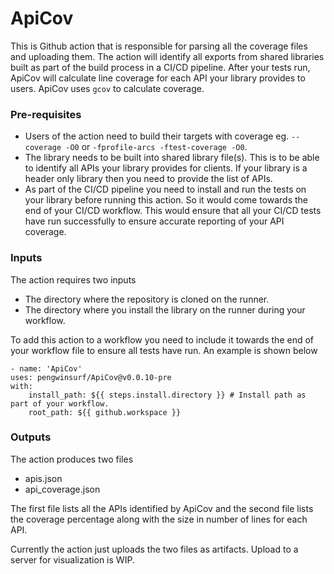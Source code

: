 # ApiCov

This is Github action that is responsible for parsing all the coverage files and uploading them.
The action will identify all exports from shared libraries built as part of the build process in a CI/CD pipeline. 
After your tests run, ApiCov will calculate line coverage for each API your library provides to users. 
ApiCov uses `gcov` to calculate coverage. 


### Pre-requisites
* Users of the action need to build their targets with coverage eg. `--coverage -O0` or `-fprofile-arcs -ftest-coverage -O0`.
* The library needs to be built into shared library file(s). This is to be able to identify all APIs your library provides for clients. If your library is a header only library then you need to provide the list of APIs. 
* As part of the CI/CD pipeline you need to install and run the tests on your library before running this action. So it would come towards the end of your CI/CD workflow. This would ensure that all your CI/CD tests have run successfully to ensure accurate reporting of your API coverage.

### Inputs
The action requires two inputs
* The directory where the repository is cloned on the runner. 
* The directory where you install the library on the runner during your workflow. 

To add this action to a workflow you need to include it towards the end of your workflow file to ensure all tests have run. An example is shown below
```
- name: 'ApiCov'
uses: pengwinsurf/ApiCov@v0.0.10-pre
with:
    install_path: ${{ steps.install.directory }} # Install path as part of your workflow.
    root_path: ${{ github.workspace }}
```

### Outputs
The action produces two files
* apis.json 
* api_coverage.json

The first file lists all the APIs identified by ApiCov and the second file lists the coverage percentage along with the size in number of lines for each API. 

Currently the action just uploads the two files as artifacts. Upload to a server for visualization is WIP. 

